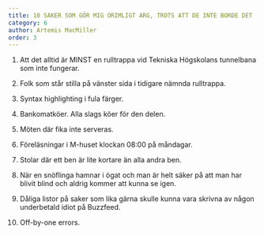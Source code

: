 ```yaml
---
title: 10 SAKER SOM GÖR MIG ORIMLIGT ARG, TROTS ATT DE INTE BORDE DET
category: 6
author: Artemis MacMiller
order: 3
---
```


1. Att det alltid är MINST en rulltrappa vid Tekniska Högskolans tunnelbana som inte fungerar.

2. Folk som står stilla på vänster sida i tidigare nämnda rulltrappa.

3. Syntax highlighting i fula färger.

4. Bankomatköer. Alla slags köer för den delen.

5. Möten där fika inte serveras.

6. Föreläsningar i M-huset klockan 08:00 på måndagar.

7. Stolar där ett ben är lite kortare än alla andra ben.

8. När en snöflinga hamnar i ögat och man är helt säker på att man har blivit blind och aldrig kommer att kunna se igen.

9. Dåliga listor på saker som lika gärna skulle kunna vara skrivna av någon underbetald idiot på Buzzfeed.

11. Off-by-one errors.
